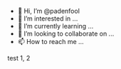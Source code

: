 - 👋 Hi, I’m @padenfool
- 👀 I’m interested in ...
- 🌱 I’m currently learning ...
- 💞️ I’m looking to collaborate on ...
- 📫 How to reach me ...

<!---
I'm working on identity :~)
--->

test 1, 2
